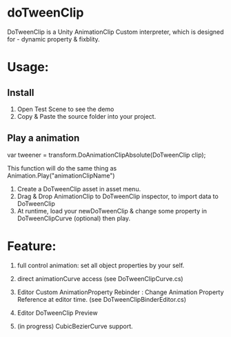 # doTweenClip
 
DoTweenClip is a Unity AnimationClip Custom interpreter, which is designed for - dynamic property & fixblity. 

# Usage: 

## Install
1. Open Test Scene to see the demo
2. Copy & Paste the source folder into your project.

## Play a animation
var tweener =  transform.DoAnimationClipAbsolute(DoTweenClip clip);

This function will do the same thing as Animation.Play("animationClipName")


1. Create a DoTweenClip asset in asset menu.
2. Drag & Drop AnimationClip to DoTweenClip inspector, to import data to DoTweenClip
3. At runtime, load your newDoTweenClip & change some property in DoTweenClipCurve (optional) then play.


# Feature:
1. full control animation: set all object properties by your self.

2. direct animationCurve access (see DoTweenClipCurve.cs)

3. Editor Custom AnimationProperty Rebinder : Change Animation Property Reference at editor time. (see DoTweenClipBinderEditor.cs)

4. Editor DoTweenClip Preview

5. (in progress) CubicBezierCurve support.